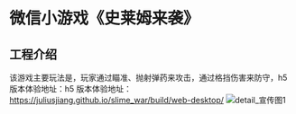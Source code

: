 # 微信小游戏《史莱姆来袭》


## 工程介绍
该游戏主要玩法是，玩家通过瞄准、抛射弹药来攻击，通过格挡伤害来防守，h5 版本体验地址：h5 版本体验地址：https://juliusjiang.github.io/slime_war/build/web-desktop/
![detail_宣传图1](https://github.com/JULIUSJIANG/slime_war/assets/33363444/8270430b-c078-4982-937f-811c1cbf02a6)


